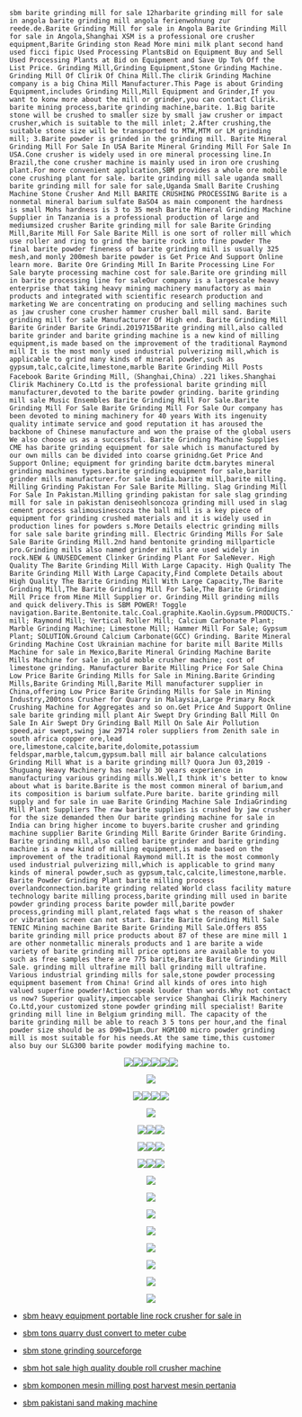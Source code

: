 
```
sbm barite grinding mill for sale 12harbarite grinding mill for sale in angola barite grinding mill angola ferienwohnung zur reede.de.Barite Grinding Mill for sale in Angola Barite Grinding Mill for sale in Angola,Shanghai XSM is a professional ore crusher equipment,Barite Grinding ston Read More mini milk plant second hand used ficci fipic Used Processing PlantsBid on Equipment Buy and Sell Used Processing Plants at Bid on Equipment and Save Up To% Off the List Price. Grinding Mill,Grinding Equipment,Stone Grinding Machine. Grinding Mill Of Clirik Of China Mill.The clirik Grinding Machine company is a big China Mill Manufacturer.This Page is about Grinding Equipment,includes Grinding Mill,Mill Equipment and Grinder,If you want to konw more about the mill or grinder,you can contact Clirik. barite mining process,barite grinding machine,barite. 1.Big barite stone will be crushed to smaller size by small jaw crusher or impact crusher,which is suitable to the mill inlet; 2.After crushing,the suitable stone size will be transported to MTW,MTM or LM grinding mill; 3.Barite powder is grinded in the grinding mill. Barite Mineral Grinding Mill For Sale In USA Barite Mineral Grinding Mill For Sale In USA.Cone crusher is widely used in ore mineral processing line.In Brazil,the cone crusher machine is mainly used in iron ore crushing plant.For more convenient application,SBM provides a whole ore mobile cone crushing plant for sale. barite grinding mill sale uganda small barite grinding mill for sale for sale,Uganda Small Barite Crushing Machine Stone Crusher And Mill BARITE CRUSHING PROCESSING Barite is a nonmetal mineral barium sulfate BaSO4 as main component the hardness is small Mohs hardness is 3 to 35 mesh Barite Mineral Grinding Machine Supplier in Tanzania is a professional production of large and mediumsized crusher Barite grinding mill for sale Barite Grinding Mill,Barite Mill For Sale Barite Mill is one sort of roller mill which use roller and ring to grind the barite rock into fine powder The final barite powder fineness of barite grinding mill is usually 325 mesh,and monly 200mesh barite powder is Get Price And Support Online learn more. Barite Ore Grinding Mill In Barite Processing Line For Sale baryte processing machine cost for sale.Barite ore grinding mill in barite processing line for saleOur company is a largescale heavy enterprise that taking heavy mining machinery manufactory as main products and integrated with scientific research production and marketing We are concentrating on producing and selling machines such as jaw crusher cone crusher hammer crusher ball mill sand. Barite grinding mill for sale Manufacturer Of High end. Barite Grinding Mill Barite Grinder Barite Grindi.2019715Barite grinding mill,also called barite grinder and barite grinding machine is a new kind of milling equipment,is made based on the improvement of the traditional Raymond mill It is the most monly used industrial pulverizing mill,which is applicable to grind many kinds of mineral powder,such as gypsum,talc,calcite,limestone,marble Barite Grinding Mill Posts Facebook Barite Grinding Mill,（Shanghai,China）.221 likes.Shanghai Clirik Machinery Co.Ltd is the professional barite grinding mill manufacturer,devoted to the barite powder grinding. barite grinding mill sale Music Ensembles Barite Grinding Mill For Sale.Barite Grinding Mill For Sale Barite Grinding Mill For Sale Our company has been devoted to mining machinery for 40 years With its ingenuity quality intimate service and good reputation it has aroused the backbone of Chinese manufacture and won the praise of the global users We also choose us as a successful. Barite Grinding Machine Supplies CME has barite grinding equipment for sale which is manufactured by our own mills can be divided into coarse grinidng.Get Price And Support Online; equipment for grinding barite dctm.barytes mineral grinding machines types.barite grinding equipment for sale,barite grinder mills manufacturer.for sale india.barite mill,barite milling. Milling Grinding Pakistan For Sale Barite Milling. Slag Grinding Mill For Sale In Pakistan.Milling grinding pakistan for sale slag grinding mill for sale in pakistan deniseohlsoncoza grinding mill used in slag cement process salimousinescoza the ball mill is a key piece of equipment for grinding crushed materials and it is widely used in production lines for powders s.More Details electric grinding mills for sale sale barite grinding mill. Electric Grinding Mills For Sale Sale Barite Grinding Mill.2nd hand bentonite grinding millparticle pro.Grinding mills also named grinder mills are used widely in rock.NEW & UNUSEDCement Clinker Grinding Plant For SaleNever. High Quality The Barite Grinding Mill With Large Capacity. High Quality The Barite Grinding Mill With Large Capacity,Find Complete Details about High Quality The Barite Grinding Mill With Large Capacity,The Barite Grinding Mill,The Barite Grinding Mill For Sale,The Barite Grinding Mill Price from Mine Mill Supplier or. Grinding Mill grinding mills and quick delivery.This is SBM POWER! Toggle navigation.Barite.Bentonite.talc.Coal.graphite.Kaolin.Gypsum.PRODUCTS.Trapezium mill; Raymond Mill; Vertical Roller Mill; Calcium Carbonate Plant; Marble Grinding Machine; Limestone Mill; Hammer Mill For Sale; Gypsum Plant; SOLUTION.Ground Calcium Carbonate(GCC) Grinding. Barite Mineral Grinding Machine Cost Ukrainian machine for barite mill Barite Mills Machine for sale in Mexico,Barite Mineral Grinding Machine Barite Mills Machine for sale in.gold moble crusher machine; cost of limestone grinding. Manufacturer Barite Milling Price For Sale China Low Price Barite Grinding Mills for Sale in Mining.Barite Grinding Mills,Barite Grinding Mill,Barite Mill manufacturer supplier in China,offering Low Price Barite Grinding Mills for Sale in Mining Industry,200tons Crusher for Quarry in Malaysia,Large Primary Rock Crushing Machine for Aggregates and so on.Get Price And Support Online sale barite grinding mill plant Air Swept Dry Grinding Ball Mill On Sale In Air Swept Dry Grinding Ball Mill On Sale Air Pollution speed,air swept,swing jaw 29714 roler suppliers from Zenith sale in south africa copper ore,lead ore,limestone,calcite,barite,dolomite,potassium feldspar,marble,talcum,gypsum.ball mill air balance calculations Grinding Mill What is a barite grinding mill? Quora Jun 03,2019 · Shuguang Heavy Machinery has nearly 30 years experience in manufacturing various grinding mills.Well,I think it's better to know about what is barite.Barite is the most common mineral of barium,and its composition is barium sulfate.Pure barite. barite grinding mill supply and for sale in uae Barite Grinding Machine Sale IndiaGrinding Mill Plant Suppliers The raw barite supplies is crushed by jaw crusher for the size demanded then Our barite grinding machine for sale in India can bring higher income to buyers.barite crusher and grinding machine supplier Barite Grinding Mill Barite Grinder Barite Grinding. Barite grinding mill,also called barite grinder and barite grinding machine is a new kind of milling equipment,is made based on the improvement of the traditional Raymond mill.It is the most commonly used industrial pulverizing mill,which is applicable to grind many kinds of mineral powder,such as gypsum,talc,calcite,limestone,marble. Barite Powder Grinding Plant barite milling process overlandconnection.barite grinding related World class facility mature technology barite milling process,barite grinding mill used in barite powder grinding process barite powder mill,barite powder process,grinding mill plant,related faqs what s the reason of shaker or vibration screen can not start. Barite Barite Grinding Mill Sale TENIC Mining machine Barite Barite Grinding Mill Sale.Offers 855 barite grinding mill price products about 87 of these are mine mill 1 are other nonmetallic minerals products and 1 are barite a wide variety of barite grinding mill price options are available to you such as free samples there are 775 barite,Barite Barite Grinding Mill Sale. grinding mill ultrafine mill ball grinding mill ultrafine. Various industrial grinding mills for sale,stone powder processing equipment basement from China! Grind all kinds of ores into high valued superfine powder!Action speak louder than words.Why not contact us now? Superior quality,impeccable service Shanghai Clirik Machinery Co.Ltd,your customized stone powder grinding mill specialist! Barite grinding mill line in Belgium grinding mill. The capacity of the barite grinding mill be able to reach 3 5 tons per hour,and the final powder size should be as D90=15μm.Our HGM100 micro powder grinding mill is most suitable for his needs.At the same time,this customer also buy our SLG300 barite powder modifying machine to. 
```

<div align="center">
  
<a rel="nofollow" href="https://m.shibang-china.com?f=github&k=sbm+barite+grinding+mill+for+sale+12har"><img src="https://static.shibang-china.com/en/l.png"></a><img src="https://static.shibang-china.com/en/hw.png"><a rel="nofollow" href="https://m.shibang-china.com/product/?f=github&k=sbm+barite+grinding+mill+for+sale+12har"><img src="https://static.shibang-china.com/en/p.png"></a><a rel="nofollow" href="https://m.shibang-china.com/cases/?f=github&k=sbm+barite+grinding+mill+for+sale+12har"><img src="https://static.shibang-china.com/en/c.png"></a><a rel="nofollow" href="https://m.shibang-china.com/news/?f=github&k=sbm+barite+grinding+mill+for+sale+12har"><img src="https://static.shibang-china.com/en/n.png"></a><a rel="nofollow" href="https://m.shibang-china.com?f=github&k=sbm+barite+grinding+mill+for+sale+12har"><img src="https://static.shibang-china.com/en/m.png"></a>

<a rel="nofollow" href="https://m.shibang-china.com/product/?f=github&k=sbm+barite+grinding+mill+for+sale+12har"><img src="https://static.shibang-china.com/en/b.jpg"></a>
  
<a rel="nofollow" href="https://m.shibang-china.com/solution-aggregate.html?f=github&k=sbm+barite+grinding+mill+for+sale+12har"><img src="https://static.shibang-china.com/en/a.jpg"></a><a rel="nofollow" href="https://m.shibang-china.com/solution-mine.html?f=github&k=sbm+barite+grinding+mill+for+sale+12har"><img src="https://static.shibang-china.com/en/m.jpg"></a><a rel="nofollow" href="https://m.shibang-china.com/solution-mill.html?f=github&k=sbm+barite+grinding+mill+for+sale+12har"><img src="https://static.shibang-china.com/en/g.jpg"></a><a rel="nofollow" href="https://m.shibang-china.com/solution-epc.html?f=github&k=sbm+barite+grinding+mill+for+sale+12har"><img src="https://static.shibang-china.com/en/e.jpg"></a>

<a rel="nofollow" href="https://m.shibang-china.com/product/?f=github&k=sbm+barite+grinding+mill+for+sale+12har"><img src="https://static.shibang-china.com/en/a-p.png"></a>

<a rel="nofollow" href="https://m.shibang-china.com/product/crusher/c6x.html?f=github&k=sbm+barite+grinding+mill+for+sale+12har"><img src="https://static.shibang-china.com/en/j.jpg"></a><a rel="nofollow" href="https://m.shibang-china.com/product/crusher/ci5x.html?f=github&k=sbm+barite+grinding+mill+for+sale+12har"><img src="https://static.shibang-china.com/en/i.jpg"></a><a rel="nofollow" href="https://m.shibang-china.com/product/crusher/hst.html?f=github&k=sbm+barite+grinding+mill+for+sale+12har"><img src="https://static.shibang-china.com/en/c.jpg"></a>

<a rel="nofollow" href="https://m.shibang-china.com/product/mill/mtw.html?f=github&k=sbm+barite+grinding+mill+for+sale+12har"><img src="https://static.shibang-china.com/en/mtw.jpg"></a><a rel="nofollow" href="https://m.shibang-china.com/product/mill/scm.html?f=github&k=sbm+barite+grinding+mill+for+sale+12har"><img src="https://static.shibang-china.com/en/scm.jpg"></a><a rel="nofollow" href="https://m.shibang-china.com/product/mill/lm.html?f=github&k=sbm+barite+grinding+mill+for+sale+12har"><img src="https://static.shibang-china.com/en/lm.jpg"></a>

<a rel="nofollow" href="https://m.shibang-china.com/product/sand/vsi6x.html?f=github&k=sbm+barite+grinding+mill+for+sale+12har"><img src="https://static.shibang-china.com/en/6x.jpg"></a><a rel="nofollow" href="https://m.shibang-china.com/product/sand/vu.html?f=github&k=sbm+barite+grinding+mill+for+sale+12har"><img src="https://static.shibang-china.com/en/vu.jpg"></a><a rel="nofollow" href="https://m.shibang-china.com/product/mobile/klun.html?f=github&k=sbm+barite+grinding+mill+for+sale+12har"><img src="https://static.shibang-china.com/en/k.jpg"></a>

<a rel="nofollow" href="https://m.shibang-china.com/cases/?f=github&k=sbm+barite+grinding+mill+for+sale+12har"><img src="https://static.shibang-china.com/en/case.png"></a>

<a rel="nofollow" href="https://m.shibang-china.com/cases/aggregate/202.html?f=github&k=sbm+barite+grinding+mill+for+sale+12har"><img src="https://static.shibang-china.com/en/c-1.jpg"></a>

<a rel="nofollow" href="https://m.shibang-china.com/cases/aggregate/203.html?f=github&k=sbm+barite+grinding+mill+for+sale+12har"><img src="https://static.shibang-china.com/en/c-2.jpg"></a>

<a rel="nofollow" href="https://m.shibang-china.com/cases/mill/123.html?f=github&k=sbm+barite+grinding+mill+for+sale+12har"><img src="https://static.shibang-china.com/en/c-3.jpg"></a>

<a rel="nofollow" href="https://m.shibang-china.com/contact_us.html?f=github&k=sbm+barite+grinding+mill+for+sale+12har"><img src="https://static.shibang-china.com/en/contact.png"></a>

<a rel="nofollow" href="https://swt.shibang-china.com/?f=github&k=sbm+barite+grinding+mill+for+sale+12har"><img src="https://static.shibang-china.com/en/chat.png"></a>

<a rel="nofollow" href="https://whatsapp.shibangsoft.com/WhatsApp.php?f=github&k=sbm+barite+grinding+mill+for+sale+12har"><img src="https://static.shibang-china.com/en/whatsapp.png"></a>

<a rel="nofollow" href="https://m.shibang-china.com/?f=github&k=sbm+barite+grinding+mill+for+sale+12har"><img src="https://static.shibang-china.com/en/website.png"></a>

</div>


* [sbm heavy equipment portable line rock crusher for sale in](sbm%20heavy%20equipment%20portable%20line%20rock%20crusher%20for%20sale%20in.md)

* [sbm tons quarry dust convert to meter cube](sbm%20tons%20quarry%20dust%20convert%20to%20meter%20cube.md)

* [sbm stone grinding sourceforge](sbm%20stone%20grinding%20sourceforge.md)

* [sbm hot sale high quality double roll crusher machine](sbm%20hot%20sale%20high%20quality%20double%20roll%20crusher%20machine.md)

* [sbm komponen mesin milling post harvest mesin pertania](sbm%20komponen%20mesin%20milling%20post%20harvest%20mesin%20pertania.md)

* [sbm pakistani sand making machine](sbm%20pakistani%20sand%20making%20machine.md)